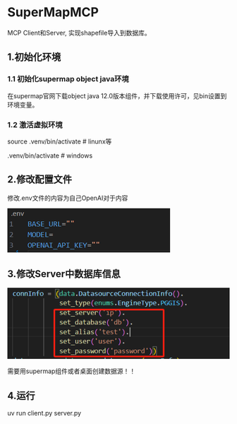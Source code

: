 # SuperMapMCP

MCP Client和Server, 实现shapefile导入到数据库。


## 1.初始化环境

### 1.1 初始化supermap object java环境

在supermap官网下载object java 12.0版本组件，并下载使用许可，见bin设置到环境变量。

### 1.2 激活虚拟环境

source .venv/bin/activate # linunx等


.venv/bin/activate        # windows

## 2.修改配置文件

修改.env文件的内容为自己OpenAI对于内容

![alt text](image.png)

## 3.修改Server中数据库信息

![alt text](image-1.png)

需要用supermap组件或者桌面创建数据源！！

## 4.运行

uv run client.py server.py

